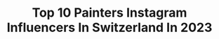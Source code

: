 ---
title: Top 10 Painters Instagram Influencers In Switzerland In 2023
description: >-
  Find top painters Instagram influencers in Switzerland in 2023. Most popular hashtags: #contemporaryart #acrylicpainting #painting.
platform: Instagram
hits: 8
text_top: Identify the most popular Instagram accounts on inBeat.
text_bottom: Our database aggregates 8 Instagram influencers like this in Switzerland for you to connect with.
profiles:
  - username: "anett.climbing"
    fullname: >-
      Climber⭐travel with dogs🐾🐾👣
    bio: >-
      🧗‍♂️ Rock climber and 👩‍🎨painter @aye_aye.store 🏆 Fit influencer Shape Magazin 🐾 Rollo Swiss Shepherd
    location: "Switzerland"
    followers: 34477
    engagement: 378
    commentsToLikes: 0.041690
    id: ck5hhx8nbaivd0i11qqjexow6
    verified: false
    hashtags: "#winteriscoming, #holistic, #travelingwithdogs, #beautifuldestination"
  - username: "anne_marie_fischer"
    fullname: >-
      Anne-Marie Fischer
    bio: >-
      Artist | Zurich | Switzerland
    location: "Switzerland"
    followers: 10048
    engagement: 1200
    commentsToLikes: 0.040635
    id: ck8t4e3ba6g9a0j78lz5acgui
    verified: false
    hashtags: "#woodwork, #woodart, #minimalism, #dailypracticeofpainting"
  - username: "dario_desiena"
    fullname: >-
      Painting🎨Artist🖌
    bio: >-
      Dario De Siena - 🇨🇭 Swiss 34 🎨 My Artwork Gallery 📩 Request desired . #contemporaryart #contemporarypainting
    location: "Switzerland"
    followers: 52428
    engagement: 591
    commentsToLikes: 0.035352
    id: ck0w6hlir8lqj0i19c7zbr1dw
    verified: false
    hashtags: "#poparts, #dariodesiena, #contemporarypainting, #contemporaryportrait"
  - username: "stefankunz"
    fullname: >-
      Stefan - Creative Lettering
    bio: >-
      ✍🏻 Create to inspire others! 📎 Clients: Coca-Cola, Adobe, Pinterest & more 📬 Booking: Mail@stefankunz.com 🎓 Learn with me online 👇🏻
    location: "Switzerland"
    followers: 566824
    engagement: 370
    commentsToLikes: 0.013487
    id: ck0tvjhembmu60i19u2xf5xyf
    verified: false
    hashtags: "#engadget, #mkbhd, #painting, #brushlettering"
  - username: "yeswhatnails"
    fullname: >-
      Violetta
    bio: >-
      Hand painted nail art in Barcelona / Zurich Nail wraps and stickers @yeswhatnailstickers
    location: "Switzerland"
    followers: 106956
    engagement: 277
    commentsToLikes: 0.007646
    id: ck0ucj3teh1ma0i191ou22nmc
    verified: false
    hashtags: ""
  - username: "putput.dk"
    fullname: >-
      PUTPUT
    bio: >-
      We are PUTPUT, a Swiss/Danish artist tandem! Real objects, constructed with care and staged as contemporary still lifes.
    location: "Switzerland"
    followers: 32559
    engagement: 322
    commentsToLikes: 0.009610
    id: ck6u4ed8r38oq0j714frd80nj
    verified: false
    hashtags: "#candles, #objectphotography, #putput, #vases"
  - username: "byenico"
    fullname: >-
      Nico 👉🏼👈🏼
    bio: >-
      Quotidien de @nicolasstajic 🌻 Photo x Coffee x Fashion 💌 hello@nicolasstajic.com Genève - Paris
    location: "Switzerland"
    followers: 11941
    engagement: 510
    commentsToLikes: 0.011318
    id: ck5qa4n8ceirt0i11f6jt7s2l
    verified: false
    hashtags: "#sponsorise, #obsessiondugou, #justforthefeed, #pinterest"
  - username: "queenkongswitzerland"
    fullname: >-
      queenkongswitzerland
    bio: >-
      A swiss art-couple that's bringing some banging urban artwork into this planet while mixing up their styles. 👇 Contact: info@queenkong.ch🎨💗 #urbanart
    location: "Switzerland"
    followers: 4006
    engagement: 831
    commentsToLikes: 0.061531
    id: ck5he53olr3qf0i113de5zuds
    verified: false
    hashtags: "#snart, #passion, #queenkong, #streetart"
---